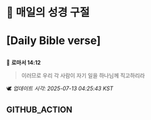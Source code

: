 # 🙏 매일의 성경 구절
# [Daily Bible verse]
##
<!-- START_BIBLE_VERSE -->
📖 **로마서 14:12**
> 이러므로 우리 각 사람이 자기 일을 하나님께 직고하리라

🕊️ _업데이트 시각: 2025-07-13 04:25:43 KST_
  <!-- END_BIBLE_VERSE -->
## GITHUB_ACTION
